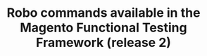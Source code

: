 ---
layout: default
group: mftf
title: Robo commands available in the Magento Functional Testing Framework (release 2)
version: 2.3
github_link: magento-functional-testing-framework/release-2/commands/robo.md
functional_areas:
 - Testing
---